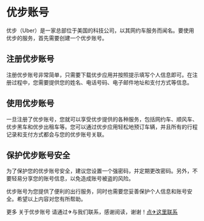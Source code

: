 # 优步账号

优步（Uber）是一家总部位于美国的科技公司，以其网约车服务而闻名。要使用优步的服务，首先需要创建一个优步账号。

## 注册优步账号

注册优步账号非常简单，只需要下载优步应用并按照提示填写个人信息即可。在注册过程中，您需要提供您的姓名、电话号码、电子邮件地址和支付方式等信息。

## 使用优步账号

一旦注册了优步账号，您就可以享受优步提供的各种服务，包括网约车、顺风车、优步黑车和优步出租车等。您可以通过优步应用轻松地预订车辆，并且所有的行程记录和支付方式都会与您的优步账号关联。

## 保护优步账号安全

为了保护您的优步账号安全，建议您设置一个强密码，并定期更改密码。另外，不要轻易分享您的账号信息，以免造成账号被盗的风险。

优步账号为您提供了便利的出行服务，同时也需要您妥善保护个人信息和账号安全。希望以上内容对您有所帮助。

更多 关于优步账号 请通过✈与我们联系，感谢阅读，谢谢！[点✈这里联系](https://a.k02.cc)